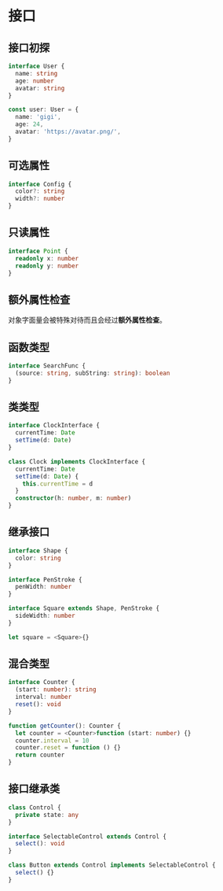 # 接口

## 接口初探

```typescript
interface User {
  name: string
  age: number
  avatar: string
}

const user: User = {
  name: 'gigi',
  age: 24,
  avatar: 'https://avatar.png/',
}
```

## 可选属性

```typescript
interface Config {
  color?: string
  width?: number
}
```

## 只读属性

```typescript
interface Point {
  readonly x: number
  readonly y: number
}
```

## 额外属性检查

对象字面量会被特殊对待而且会经过**额外属性检查**。

## 函数类型

```typescript
interface SearchFunc {
  (source: string, subString: string): boolean
}
```

## 类类型

```typescript
interface ClockInterface {
  currentTime: Date
  setTime(d: Date)
}

class Clock implements ClockInterface {
  currentTime: Date
  setTime(d: Date) {
    this.currentTime = d
  }
  constructor(h: number, m: number)
}
```

## 继承接口

```typescript
interface Shape {
  color: string
}

interface PenStroke {
  penWidth: number
}

interface Square extends Shape, PenStroke {
  sideWidth: number
}

let square = <Square>{}
```

## 混合类型

```typescript
interface Counter {
  (start: number): string
  interval: number
  reset(): void
}

function getCounter(): Counter {
  let counter = <Counter>function (start: number) {}
  counter.interval = 10
  counter.reset = function () {}
  return counter
}
```

## 接口继承类

```typescript
class Control {
  private state: any
}

interface SelectableControl extends Control {
  select(): void
}

class Button extends Control implements SelectableControl {
  select() {}
}
```
